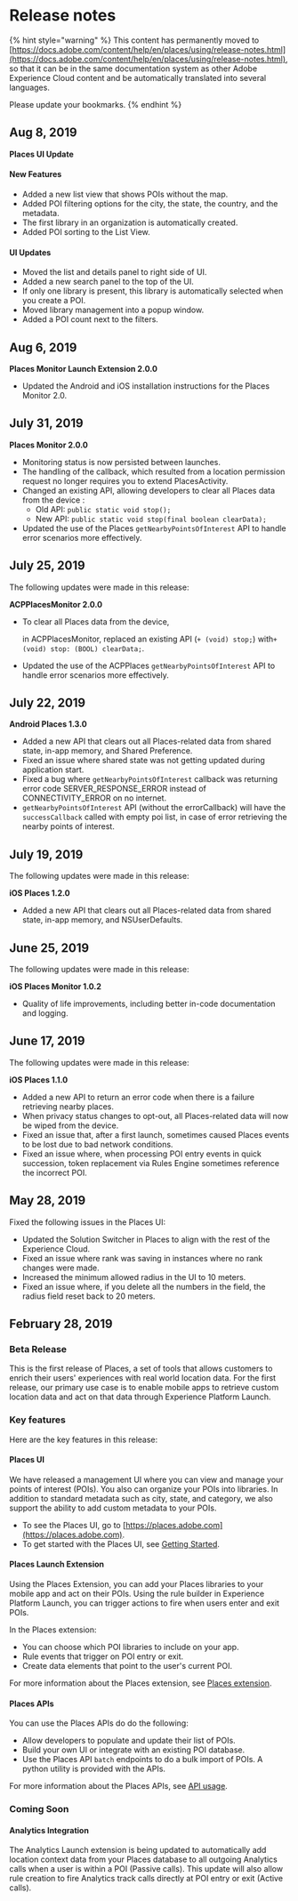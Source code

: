 # Release notes

{% hint style="warning" %}
This content has permanently moved to [https://docs.adobe.com/content/help/en/places/using/release-notes.html](https://docs.adobe.com/content/help/en/places/using/release-notes.html), so that it can be in the same documentation system as other Adobe Experience Cloud content and be automatically translated into several languages. 

Please update your bookmarks.
{% endhint %}

## Aug 8, 2019

**Places UI Update**

#### New Features

* Added a new list view that shows POIs without the map.
* Added POI filtering options for the city, the state, the country, and the metadata.
* The first library in an organization is automatically created.
* Added POI sorting to the List View.

#### UI Updates

* Moved the list and details panel to right side of UI.
* Added a new search panel to the top of the UI.
* If only one library is present, this library is automatically selected when you create a POI.
* Moved library management into a popup window.
* Added a POI count next to the filters.

## Aug 6, 2019

**Places Monitor Launch Extension 2.0.0**

* Updated the Android and iOS installation instructions for the Places Monitor 2.0.

## July 31, 2019

**Places Monitor 2.0.0**

* Monitoring status is now persisted between launches.
* The handling of the callback, which resulted from a location permission request no longer requires you to extend PlacesActivity.
* Changed an existing API, allowing developers to clear all Places data from the device :
  * Old API: `public static void stop();`
  * New API: `public static void stop(final boolean clearData);`
* Updated the use of the Places `getNearbyPointsOfInterest` API to handle error scenarios more effectively.

## July 25, 2019

The following updates were made in this release:

**ACPPlacesMonitor 2.0.0**

* To clear all Places data from the device,

  in ACPPlacesMonitor, replaced an existing API \(`+ (void) stop;`\) with`+ (void) stop: (BOOL) clearData;`.

* Updated the use of the ACPPlaces `getNearbyPointsOfInterest` API to handle error scenarios more effectively.

## July 22, 2019

**Android Places 1.3.0**

* Added a new API that clears out all Places-related data from shared state, in-app memory, and Shared Preference.
* Fixed an issue where shared state was not getting updated during application start.
* Fixed a bug where `getNearbyPointsOfInterest` callback was returning error code SERVER\_RESPONSE\_ERROR instead of CONNECTIVITY\_ERROR on no internet.
* `getNearbyPointsOfInterest` API \(without the errorCallback\) will have the `successCallback` called with empty poi list, in case of error retrieving the nearby points of interest.

## July 19, 2019

The following updates were made in this release:

**iOS Places 1.2.0**

* Added a new API that clears out all Places-related data from shared state, in-app memory, and NSUserDefaults.

## June 25, 2019

The following updates were made in this release:

**iOS Places Monitor 1.0.2**

* Quality of life improvements, including better in-code documentation and logging.

## June 17, 2019

The following updates were made in this release:

**iOS Places 1.1.0**

* Added a new API to return an error code when there is a failure retrieving nearby places.
* When privacy status changes to opt-out, all Places-related data will now be wiped from the device.
* Fixed an issue that, after a first launch, sometimes caused Places events to be lost due to bad network conditions.
* Fixed an issue where, when processing POI entry events in quick succession, token replacement via Rules Engine sometimes reference the incorrect POI.

## May 28, 2019

Fixed the following issues in the Places UI:

* Updated the Solution Switcher in Places to align with the rest of the Experience Cloud.
* Fixed an issue where rank was saving in instances where no rank changes were made.
* Increased the minimum allowed radius in the UI to 10 meters.
* Fixed an issue where, if you delete all the numbers in the field, the radius field reset back to 20 meters.

## February 28, 2019

### Beta Release

This is the first release of Places, a set of tools that allows customers to enrich their users' experiences with real world location data. For the first release, our primary use case is to enable mobile apps to retrieve custom location data and act on that data through Experience Platform Launch.

### Key features

Here are the key features in this release:

#### Places UI

We have released a management UI where you can view and manage your points of interest \(POIs\). You also can organize your POIs into libraries. In addition to standard metadata such as city, state, and category, we also support the ability to add custom metadata to your POIs.

* To see the Places UI, go to [https://places.adobe.com](https://places.adobe.com). 
* To get started with the Places UI, see [Getting Started](https://placesdocs.com/places-services-by-adobe-documentation/getting-started).

#### Places Launch Extension

Using the Places Extension, you can add your Places libraries to your mobile app and act on their POIs. Using the rule builder in Experience Platform Launch, you can trigger actions to fire when users enter and exit POIs.

In the Places extension:

* You can choose which POI libraries to include on your app.
* Rule events that trigger on POI entry or exit.
* Create data elements that point to the user's current POI.

For more information about the Places extension, see [Places extension](https://placesdocs.com/places-services-by-adobe-documentation/configure-places-in-the-sdk/places-extension).

#### Places APIs

You can use the Places APIs do do the following:

* Allow developers to populate and update their list of POIs. 
* Build your own UI or integrate with an existing POI database. 
* Use the Places API `batch` endpoints to do a bulk import of POIs.  A python utility is provided with the APIs. 

For more information about the Places APIs, see [API usage](https://placesdocs.com/places-services-by-adobe-documentation/places-rest-apis/api-usage).

### Coming Soon

#### Analytics Integration

The Analytics Launch extension is being updated to automatically add location context data from your Places database to all outgoing Analytics calls when a user is within a POI \(Passive calls\). This update will also allow rule creation to fire Analytics track calls directly at POI entry or exit \(Active calls\).

